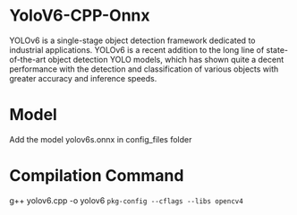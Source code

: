 # YoloV6-CPP-Onnx
YOLOv6 is a single-stage object detection framework dedicated to industrial applications.
YOLOv6 is a recent addition to the long line of state-of-the-art object detection YOLO models, which has shown quite a decent performance with the detection and classification of various objects with greater accuracy and inference speeds.

# Model
Add the model yolov6s.onnx in config_files folder 

# Compilation Command
g++ yolov6.cpp -o yolov6 `pkg-config --cflags --libs opencv4`
